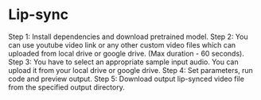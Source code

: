 # Lip-sync
Step 1: Install dependencies and download pretrained model.
Step 2: You can use youtube video link or any other custom video files which can uploaded from local drive or google drive. (Max duration - 60 seconds).
Step 3: You have to select an appropriate sample input audio. You can upload it from your local drive or google drive.
Step 4: Set parameters, run code and preview output.
Step 5: Download output lip-synced video file from the specified output directory.
